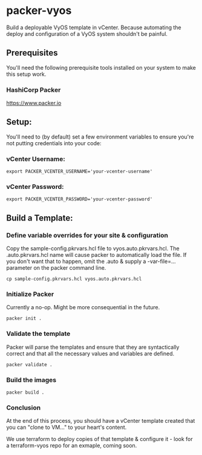 # packer-vyos
Build a deployable VyOS template in vCenter.  Because automating the deploy and configuration of a VyOS system shouldn't be painful.

## Prerequisites

You'll need the following prerequisite tools installed on your system to make this setup work.

### HashiCorp Packer

https://www.packer.io

## Setup:

You'll need to (by default) set a few environment variables to ensure you're not putting credentials into your code:

### vCenter Username:

```export PACKER_VCENTER_USERNAME='your-vcenter-username'```

### vCenter Password:

```export PACKER_VCENTER_PASSWORD='your-vcenter-password'```

## Build a Template:

### Define variable overrides for your site & configuration

Copy the sample-config.pkrvars.hcl file to vyos.auto.pkrvars.hcl.  The .auto.pkrvars.hcl name will cause packer to automatically load the file.  If you don't want that to happen, omit the .auto & supply a -var-file=... parameter on the packer command line.

```cp sample-config.pkrvars.hcl vyos.auto.pkrvars.hcl```

### Initialize Packer

Currently a no-op.  Might be more consequential in the future.

```packer init .```

### Validate the template

Packer will parse the templates and ensure that they are syntactically correct and that all the necessary values and variables are defined.

```packer validate .```

### Build the images

```packer build .```

### Conclusion

At the end of this process, you should have a vCenter template created that you can "clone to VM..." to your heart's content.

We use terraform to deploy copies of that template & configure it - look for a terraform-vyos repo for an exmaple, coming soon.
